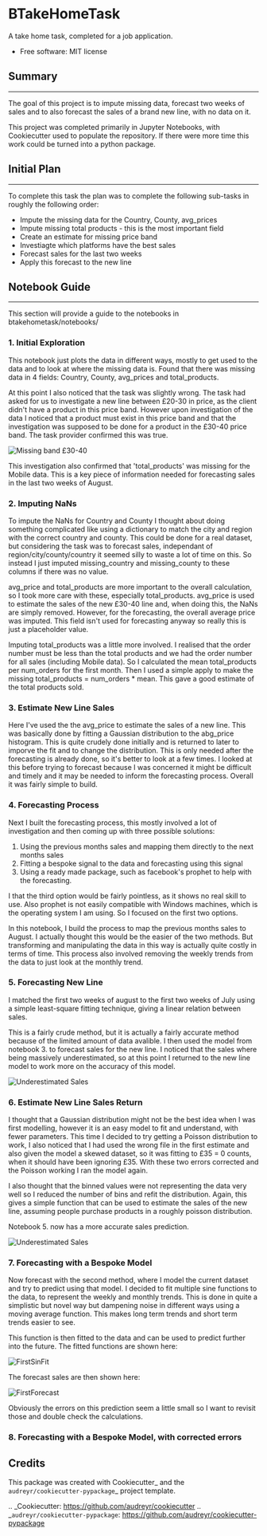 
# BTakeHomeTask


A take home task, completed for a job application.


* Free software: MIT license


## Summary
-----------
The goal of this project is to impute missing data, forecast two weeks of sales and to also forecast the sales of a brand new line, with no data on it.

This project was completed primarily in Jupyter Notebooks, with Cookiecutter used to populate the repository. If there were more time this work could be turned into a python package.

## Initial Plan
------------
To complete this task the plan was to complete the following sub-tasks in roughly the following order:

* Impute the missing data for the Country, County, avg_prices
* Impute missing total products - this is the most important field
* Create an estimate for missing price band
* Investiagte which platforms have the best sales
* Forecast sales for the last two weeks
* Apply this forecast to the new line

## Notebook Guide
--------------
This section will provide a guide to the notebooks in btakehometask/notebooks/

### 1. Initial Exploration

This notebook just plots the data in different ways, mostly to get used to the data and to look at where the missing data is. Found that there was missing data in 4 fields: Country, County, avg_prices and total_products.

At this point I also noticed that the task was slightly wrong. The task had asked for us to investigate a new line between £20-30 in price, as the client didn't have a product in this price band. However upon investigation of the data I noticed that a product must exist in this price band and that the investigation was supposed to be done for a product in the £30-40 price band. The task provider confirmed this was true.


![Missing band £30-40](https://github.com/JoekingCooper/btakehometask/blob/master/images/productBrand.png)


This investigation also confirmed that 'total_products' was missing for the Mobile data. This is a key piece of information needed for forecasting sales in the last two weeks of August.

### 2. Imputing NaNs

To impute the NaNs for Country and County I thought about doing something complicated like using a dictionary to match the city and region with the correct country and county. This could be done for a real dataset, but considering the task was to forecast sales, independant of region/city/county/country it seemed silly to waste a lot of time on this. So instead I just imputed missing_country and missing_county to these columns if there was no value.

avg_price and total_products are more important to the overall calculation, so I took more care with these, especially total_products. avg_price is used to estimate the sales of the new £30-40 line and, when doing this, the NaNs are simply removed. However, for the forecasting, the overall average price was imputed. This field isn't used for forecasting anyway so really this is just a placeholder value. 

Imputing total_products was a little more involved. I realised that the order number must be less than the total products and we had the order number for all sales (including Mobile data). So I calculated the mean total_products per num_orders for the first month. Then I used a simple apply to make the missing total_products = num_orders * mean. This gave a good estimate of the total products sold.

### 3. Estimate New Line Sales

Here I've used the the avg_price to estimate the sales of a new line. This was basically done by fitting a Gaussian distribution to the abg_price histogram. This is quite crudely done initially and is returned to later to imporve the fit and to change the distribution. This is only needed after the forecasting is already done, so it's better to look at a few times. I looked at this before trying to forecast because I was concerned it might be difficult and timely and it may be needed to inform the forecasting process. Overall it was fairly simple to build.

### 4. Forecasting Process

Next I built the forecasting process, this mostly involved a lot of investigation and then coming up with three possible solutions:

1. Using the previous months sales and mapping them directly to the next months sales
2. Fitting a bespoke signal to the data and forecasting using this signal
3. Using a ready made package, such as facebook's prophet to help with the forecasting.

I that the third option would be fairly pointless, as it shows no real skill to use. Also prophet is not easily compatible with Windows machines, which is the operating system I am using. So I focused on the first two options.

In this notebook, I build the process to map the previous months sales to August. I actually thought this would be the easier of the two methods. But transforming and manipulating the data in this way is actually quite costly in terms of time. This process also involved removing the weekly trends from the data to just look at the monthly trend. 

### 5. Forecasting New Line

I matched the first two weeks of august to the first two weeks of July using a simple least-square fitting technique, giving a linear relation between sales.

This is a fairly crude method, but it is actually a fairly accurate method because of the limited amount of data avalible. I then used the model from notebook 3. to forecast sales for the new line. I noticed that the sales where being massively underestimated, so at this
point I returned to the new line model to work more on the accuracy of this model.

![Underestimated Sales](https://github.com/JoekingCooper/btakehometask/blob/master/images/underestimatedsales.png)

### 6. Estimate New Line Sales Return

I thought that a Gaussian distribution might not be the best idea when I was first modelling, however it is an easy model to fit and understand, with fewer parameters. This time I decided to try getting a Poisson distribution to work, I also noticed that I had used the wrong file in the first estimate and also given the model a skewed dataset, so it was fitting to £35 = 0 counts, when it should have been ignoring £35. With these two errors corrected and the Poisson working I ran the model again.

I also thought that the binned values were not representing the data very well so I reduced the number of bins and refit the distribution. Again, this gives a simple function that can be used to estimate the sales of the new line, assuming people purchase products in a roughly poisson distribution.

Notebook 5. now has a more accurate sales prediction.

![Underestimated Sales](https://github.com/JoekingCooper/btakehometask/blob/master/images/5estimatedsales.png)

### 7. Forecasting with a Bespoke Model

Now forecast with the second method, where I model the current dataset and try to predict using that model. I decided to fit multiple sine functions to the data, to represent the weekly and monthly trends. This is done in quite a simplistic but novel way but dampening noise in different ways using a moving average function. This makes long term trends and short term trends easier to see.

This function is then fitted to the data and can be used to predict further into the future. The fitted functions are shown here:

![FirstSinFit](https://github.com/JoekingCooper/btakehometask/blob/master/images/FirstSinFit.png)

The forecast sales are then shown here:

![FirstForecast](https://github.com/JoekingCooper/btakehometask/blob/master/images/FirstForecast.png)

Obviously the errors on this prediction seem a little small so I want to revisit those and double check the calculations.

### 8. Forecasting with a Bespoke Model, with corrected errors


Credits
-------

This package was created with Cookiecutter_ and the `audreyr/cookiecutter-pypackage`_ project template.

.. _Cookiecutter: https://github.com/audreyr/cookiecutter
.. _`audreyr/cookiecutter-pypackage`: https://github.com/audreyr/cookiecutter-pypackage
